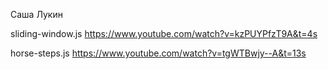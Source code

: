 Саша Лукин

sliding-window.js
https://www.youtube.com/watch?v=kzPUYPfzT9A&t=4s

horse-steps.js
https://www.youtube.com/watch?v=tgWTBwjy--A&t=13s
